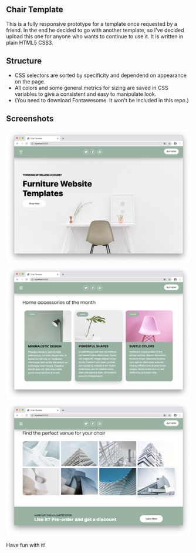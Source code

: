 ## Chair Template
This is a fully responsive prototype for a template once requested by a friend. In the end he decided to go with another template, so I've decided upload this one for anyone who wants to continue to use it. It is written in plain HTML5 CSS3.

## Structure
- CSS selectors are sorted by specificity and dependend on appearance on the page.
- All colors and some general metrics for sizing are saved in CSS variables to give a consistent and easy to manipulate look.
- (You need to download Fontawesome. It won't be included in this repo.)

## Screenshots
![](images/chair-template2.png)
![](images/chair-template3.png)
![](images/chair-template1.png)

Have fun with it!